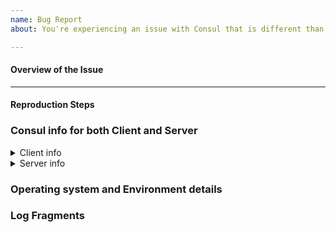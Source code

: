 ```yaml
---
name: Bug Report
about: You're experiencing an issue with Consul that is different than the documented behavior.

---
```


<!-- When filing a bug, please include the following headings if possible. Any example text in this template can be deleted.
-->

#### Overview of the Issue

<!-- Please provide a paragraph or two about the issue you're experiencing. -->

---

#### Reproduction Steps

<!-- Please provide steps to reproduce the bug, without any details it would be hard to troubleshoot: 

Steps to reproduce this issue, eg:

1. Create a cluster with n client nodes n and n server nodes
1. Run `curl ...`
1. View error

-->

### Consul info for both Client and Server


<!---  Please provide both `consul info` and agent HCL config for both client and servers to help us better diagnose the issue. Take careful steps to remove any sensitive information from config files that include secrets such as Gossip keys. --->

<details>
  <summary>Client info</summary>

```
Output from client 'consul info' command here
```

```
Client agent HCL config
```

</details>

<details>
  <summary>Server info</summary>

```
Output from server 'consul info' command here
```

```
Server agent HCL config
```

</details>

### Operating system and Environment details

<!--  OS, Architecture, and any other information you can provide about the environment. -->

### Log Fragments
<!-- Include appropriate Client or Server log fragments. If the log is longer than a few dozen lines, please include the URL to the [gist](https://gist.github.com/) of the log instead of posting it in the issue. Use `-log-level=TRACE` on the client and server to capture the maximum log detail. -->
